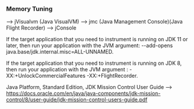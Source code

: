 ### Memory Tuning

 --> jVisualvm (Java VisualVM)
 --> jmc (Java Management Console)(Java Flight Recorder)
 --> jConsole
 
 
 
 If the target application that you need to instrument is running on JDK 11 or later, then run your application with the JVM argument: 
 --add-opens java.base/jdk.internal.misc=ALL-UNNAMED.
 
 If the target application that you need to instrument is running on JDK 8, then run your application with the JVM argument :
 -XX:+UnlockCommercialFeatures -XX:+FlightRecorder.


  Java Platform, Standard Edition, JDK Mission Control User Guide 
    --> https://docs.oracle.com/en/java/java-components/jdk-mission-control/8/user-guide/jdk-mission-control-users-guide.pdf
	

